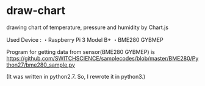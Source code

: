 # draw-chart
drawing chart of temperature, pressure and humidity by Chart.js

Used Device :
・Raspberry Pi 3 Model B+
・BME280 GYBMEP

Program for getting data from sensor(BME280 GYBMEP) is <https://github.com/SWITCHSCIENCE/samplecodes/blob/master/BME280/Python27/bme280_sample.py>

(It was written in python2.7. So, I rewrote it in python3.)
